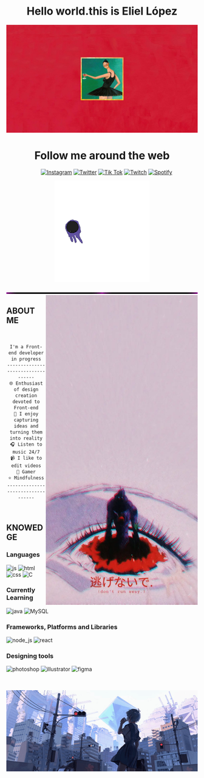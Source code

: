 <h1 align="center">
    Hello world.this is Eliel López
</h1>
<img src="https://github.com/3liel/3liel/blob/main/Images/my-beautiful-dark-twisted-fantasy-mkleokpabi9zilwh.jpg">
<h1 align="center">
    Follow me around the web
</h1>
    <div align="center">
            <ul>
              <a href="https://www.instagram.com/_.3liel"><img src="https://img.shields.io/badge/Instagram-%23E4405F.svg?&style=for-the-badge&logo=instagram&logoColor=white" alt="Instagram"  /></a>
              <a href="https://twitter.com/ElieloJlb"><img src="https://img.shields.io/static/v1?style=for-the-badge&message=Twitter&color=000000&logo=x&logoColor=FFFFFF&label=" alt="Twitter" /></a>
              <a href="https://www.tiktok.com/@_elielo_jlb_"><img src="https://img.shields.io/badge/TikTok-000000?style=for-the-badge&logo=tiktok&logoColor=white" alt="Tik Tok" /></a>  
              <a href="https://www.twitch.tv/eliellb"><img src="https://img.shields.io/badge/Twitch-9146FF?style=for-the-badge&logo=twitch&logoColor=white" alt="Twitch" /></a>
              <a href="https://open.spotify.com/user/21xhydlebpcfqwpua4lr5wcqq"><img src="https://img.shields.io/badge/Spotify-%231ED760.svg?&style=for-the-badge&logo=spotify&logoColor=white" alt="Spotify" /></a>
            </ul>            
    </div>             
<p align="center">
  <img src="https://github.com/3liel/3liel/blob/main/Images/gengar-pokemon.gif" width="250">
</p>
<img src="https://github.com/3liel/3liel/blob/main/Images/animated-line-image-0379.gif" width="1100">
<img align="right" width="400" alt="tercer_impacto" src="https://github.com/3liel/3liel/blob/main/Images/images.webp"/>
<div>
    <h2>ABOUT ME</h2>
        <pre align="center">
  
```
I'm a Front-end developer in progress
----------------------------------
🌐 Enthusiast of design creation devoted to Front-end
🎨 I enjoy capturing ideas and turning them into reality
🎧 Listen to music 24/7
📹 I like to edit videos
👾 Gamer
⭐ Mindfulness
----------------------------------
```
</pre>
    <h2>KNOWEDGE</h2>  
    <h3> Languages </h3>
      <img src = "https://img.shields.io/badge/JavaScript-323330?style=for-the-badge&logo=javascript&logoColor=F7DF1E" alt = "js" />
      <img src = "https://img.shields.io/badge/HTML5-E34F26?style=for-the-badge&logo=html5&logoColor=white" alt = "html" />
      <img src = "https://img.shields.io/badge/CSS3-1572B6?style=for-the-badge&logo=css3&logoColor=white" alt = "css" />
      <img src = "https://img.shields.io/badge/-C-F7DF1E?style=for-the-badge&logo=C&logoColor=black" alt = "C" > 
    <h3> Currently Learning </h3>
        <img src = "https://img.shields.io/badge/java-%23ED8B00.svg?style=for-the-badge&logo=java&logoColor=white" alt = "java" />
        <img src = "https://img.shields.io/badge/mysql-%2300000f.svg?style=for-the-badge&logo=mysql&logoColor=white" alt = "MySQL" />
    <h3> Frameworks, Platforms and Libraries </h3>
      <img src = "https://img.shields.io/badge/node.js-6DA55F?style=for-the-badge&logo=node.js&logoColor=white" alt = "node_js" />
      <img src = "https://img.shields.io/badge/react-%2320232a.svg?style=for-the-badge&logo=react&logoColor=%2361DAFB" alt = "react" />      
    <h3> Designing tools </h3>
      <img src = "https://img.shields.io/badge/adobe%20photoshop-%2331A8FF.svg?style=for-the-badge&logo=adobe%20photoshop&logoColor=white" alt = "photoshop" />
      <img src = "https://img.shields.io/badge/adobe%20illustrator-%23FF9A00.svg?style=for-the-badge&logo=adobe%20illustrator&logoColor=white" alt = "illustrator" />
      <img src = "https://img.shields.io/badge/figma-%23F24E1E.svg?style=for-the-badge&logo=figma&logoColor=white" alt = "figma" />      
      </br></br>      
</div>
<h2>
</h2>
<img src="https://github.com/3liel/3liel/blob/main/Images/rei.gif" width="1100">

